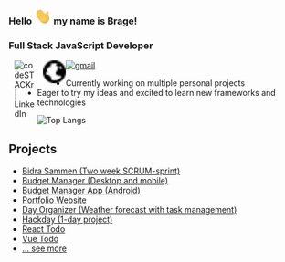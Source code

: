### Hello <img src="https://raw.githubusercontent.com/bragerosberg/bragerosberg/master/wave.gif" width="30px"> my name is Brage!


### Full Stack JavaScript Developer
[<img align="left" style="margin-left: 10px;" alt="codeSTACKr | LinkedIn" width="40px" src="https://cdn.jsdelivr.net/npm/simple-icons@v3/icons/linkedin.svg" />][linkedin]
[<img align="left" style="margin-left: 10px;" alt="codeSTACKr.com" width="40px" src="https://raw.githubusercontent.com/iconic/open-iconic/master/svg/globe.svg" />][website]
<a href="mailto:bragecontact@gmail.com"><img width="40px" className="homepage__contact" alt="gmail" src="https://i.imgur.com/mo4E0Fb.png"/></a>
* Currently working on multiple personal projects
* Eager to try my ideas and excited to learn new frameworks and technologies

![Top Langs](https://github-readme-stats.vercel.app/api/top-langs/?username=bragerosberg&hide=TeX&layout=compact)

## Projects
* [Bidra Sammen (Two week SCRUM-sprint)][graduationproject]
* [Budget Manager (Desktop and mobile)][budget]
* [Budget Manager App (Android)][budgetmanagerandroid]
* [Portfolio Website][portfolio]
* [Day Organizer (Weather forecast with task management)][dayorganizer]
* [Hackday (1-day project)][hackday] 
* [React Todo][reacttodo]
* [Vue Todo][vuetodo]
* [... see more][myprojects]

 [linkedin]: https://www.linkedin.com/in/brage-rosberg/
 [website]: https://www.bragerosberg.com
 [hackday]: https://github.com/bragerosberg/Hackday
 [portfolio]: https://github.com/bragerosberg/Portfolio
 [reacttodo]: https://github.com/bragerosberg/ReactTodo
 [dayorganizer]: https://github.com/bragerosberg/DayOrganizer
 [myprojects]: https://github.com/bragerosberg?tab=repositories
 [budget]: https://github.com/bragerosberg/BudgetManager
 [budgetmanagerandroid]: https://github.com/bragerosberg/budgetManagerNative
 [budgetmanager]: https://github.com/bragerosberg/BudgetManager
 [vuetodo]: https://github.com/bragerosberg/VueTodo
 [graduationproject]: https://github.com/jopemoma/Graduation-Project
